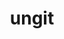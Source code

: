 ---
layout: default
title: ungit
tags:
- macos
- windows
- linux
description: "The easiest way to use git. On any platform. Anywhere."
preview: /images/client/ungit.png
site: https://github.com/FredrikNoren/ungit
platforms:
price: "Free"
---